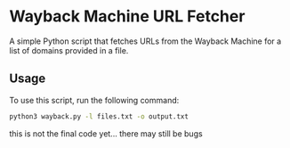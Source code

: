 # Wayback Machine URL Fetcher

A simple Python script that fetches URLs from the Wayback Machine for a list of domains provided in a file.

## Usage

To use this script, run the following command:

```bash
python3 wayback.py -l files.txt -o output.txt
```

this is not the final code yet... there may still be bugs
